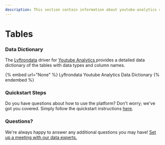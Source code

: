 ```yaml
---
description: This section contain information about youtube-analytics connector tables information
---
```


# Tables

### Data Dictionary

The [Lyftrondata](https://www.lyftrondata.com/) driver for [Youtube Analytics](None/)[ ](https://www.lyftrondata.com/integration/youtube-analytics/)provides a detailed data dictionary of the tables with data types and column names.

{% embed url="None" %}
Lyftrondata Youtube Analytics Data Dictionary
{% endembed %}

### Quickstart Steps

Do you have questions about how to use the platform? Don't worry; we've got you covered. Simply follow the quickstart instructions [here](../README.md).

### Questions? <a href="#questions" id="questions"></a>

We're always happy to answer any additional questions you may have! [Set up a meeting with our data experts.](https://www.lyftrondata.com/book-a-meeting/)

